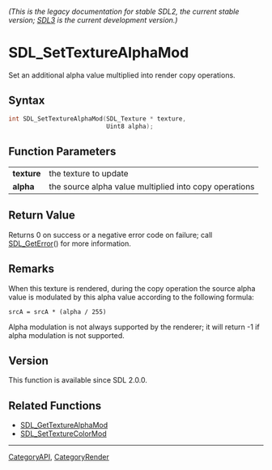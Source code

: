 ###### (This is the legacy documentation for stable SDL2, the current stable version; [SDL3](https://wiki.libsdl.org/SDL3/) is the current development version.)
# SDL_SetTextureAlphaMod

Set an additional alpha value multiplied into render copy operations.

## Syntax

```c
int SDL_SetTextureAlphaMod(SDL_Texture * texture,
                           Uint8 alpha);

```

## Function Parameters

|                 |                                                        |
| --------------- | ------------------------------------------------------ |
| **texture**     | the texture to update                                  |
| **alpha**       | the source alpha value multiplied into copy operations |

## Return Value

Returns 0 on success or a negative error code on failure; call
[SDL_GetError](SDL_GetError)() for more information.

## Remarks

When this texture is rendered, during the copy operation the source alpha
value is modulated by this alpha value according to the following formula:

`srcA = srcA * (alpha / 255)`

Alpha modulation is not always supported by the renderer; it will return -1
if alpha modulation is not supported.

## Version

This function is available since SDL 2.0.0.

## Related Functions

* [SDL_GetTextureAlphaMod](SDL_GetTextureAlphaMod)
* [SDL_SetTextureColorMod](SDL_SetTextureColorMod)

----
[CategoryAPI](CategoryAPI), [CategoryRender](CategoryRender)


